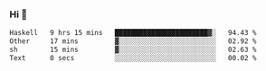 ### Hi 👋

<!--START_SECTION:waka-->

```txt
Haskell   9 hrs 15 mins   ███████████████████████▓░   94.43 %
Other     17 mins         ▓░░░░░░░░░░░░░░░░░░░░░░░░   02.92 %
sh        15 mins         ▓░░░░░░░░░░░░░░░░░░░░░░░░   02.63 %
Text      0 secs          ░░░░░░░░░░░░░░░░░░░░░░░░░   00.02 %
```

<!--END_SECTION:waka-->
